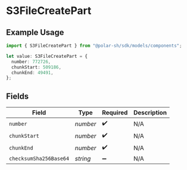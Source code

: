 # S3FileCreatePart

## Example Usage

```typescript
import { S3FileCreatePart } from "@polar-sh/sdk/models/components";

let value: S3FileCreatePart = {
  number: 772726,
  chunkStart: 509186,
  chunkEnd: 49491,
};
```

## Fields

| Field                  | Type                   | Required               | Description            |
| ---------------------- | ---------------------- | ---------------------- | ---------------------- |
| `number`               | *number*               | :heavy_check_mark:     | N/A                    |
| `chunkStart`           | *number*               | :heavy_check_mark:     | N/A                    |
| `chunkEnd`             | *number*               | :heavy_check_mark:     | N/A                    |
| `checksumSha256Base64` | *string*               | :heavy_minus_sign:     | N/A                    |